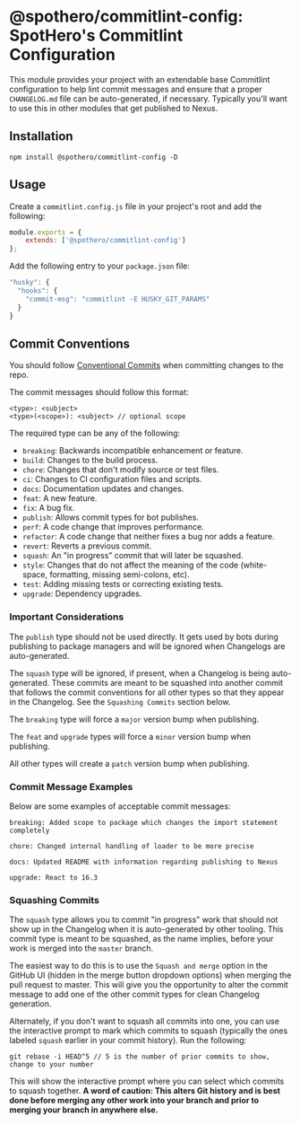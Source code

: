 # @spothero/commitlint-config: SpotHero's Commitlint Configuration
This module provides your project with an extendable base Commitlint configuration to help lint commit messages and ensure that a proper `CHANGELOG.md` file can be auto-generated, if necessary. Typically you'll want to use this in other modules that get published to Nexus.

## Installation
`npm install @spothero/commitlint-config -D`

## Usage
Create a `commitlint.config.js` file in your project's root and add the following:

```js
module.exports = {
    extends: ['@spothero/commitlint-config']
};

```

Add the following entry to your `package.json` file:

```js
"husky": {
  "hooks": {
    "commit-msg": "commitlint -E HUSKY_GIT_PARAMS"
  }
}
```

## Commit Conventions
You should follow [Conventional Commits](https://conventionalcommits.org/) when committing changes to the repo.

The commit messages should follow this format:
```
<type>: <subject>
<type>(<scope>): <subject> // optional scope
```

The required type can be any of the following:
* `breaking`: Backwards incompatible enhancement or feature.
* `build`: Changes to the build process.
* `chore`: Changes that don't modify source or test files.
* `ci`: Changes to CI configuration files and scripts.
* `docs`: Documentation updates and changes.
* `feat`: A new feature.
* `fix`: A bug fix.
* `publish`: Allows commit types for bot publishes.
* `perf`: A code change that improves performance.
* `refactor`: A code change that neither fixes a bug nor adds a feature.
* `revert`: Reverts a previous commit.
* `squash`: An "in progress" commit that will later be squashed.
* `style`: Changes that do not affect the meaning of the code (white-space, formatting, missing semi-colons, etc).
* `test`: Adding missing tests or correcting existing tests.
* `upgrade`: Dependency upgrades.

### Important Considerations
The `publish` type should not be used directly. It gets used by bots during publishing to package managers and will be ignored when Changelogs are auto-generated.

The `squash` type will be ignored, if present, when a Changelog is being auto-generated. These commits are meant to be squashed into another commit that follows the commit conventions for all other types so that they appear in the Changelog. See the `Squashing Commits` section below.

The `breaking` type will force a `major` version bump when publishing.

The `feat` and `upgrade` types will force a `minor` version bump when publishing.

All other types will create a `patch` version bump when publishing.

### Commit Message Examples
Below are some examples of acceptable commit messages:
```
breaking: Added scope to package which changes the import statement completely

chore: Changed internal handling of loader to be more precise

docs: Updated README with information regarding publishing to Nexus

upgrade: React to 16.3
```

### Squashing Commits
The `squash` type allows you to commit "in progress" work that should not show up in the Changelog when it is auto-generated by other tooling. This commit type is meant to be squashed, as the name implies, before your work is merged into the `master` branch.

The easiest way to do this is to use the `Squash and merge` option in the GitHub UI (hidden in the merge button dropdown options) when merging the pull request to master. This will give you the opportunity to alter the commit message to add one of the other commit types for clean Changelog generation.

Alternately, if you don't want to squash all commits into one, you can use the interactive prompt to mark which commits to squash (typically the ones labeled `squash` earlier in your commit history). Run the following:
```
git rebase -i HEAD^5 // 5 is the number of prior commits to show, change to your number
```

This will show the interactive prompt where you can select which commits to squash together. **A word of caution: This alters Git history and is best done before merging any other work into your branch and prior to merging your branch in anywhere else.**
